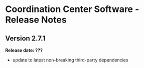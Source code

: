 # Coordination Center Software - Release Notes

## Version 2.7.1

**Release date: ???**

* update to latest non-breaking third-party dependencies
